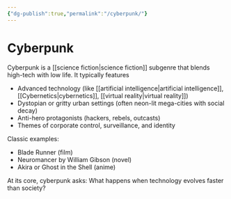 ```yaml
---
{"dg-publish":true,"permalink":"/cyberpunk/"}
---
```


# Cyberpunk
Cyberpunk is a [[science fiction\|science fiction]] subgenre that blends high-tech with low life. It typically features

- Advanced technology (like [[artificial intelligence\|artificial intelligence]], [[Cybernetics\|cybernetics]], [[virtual reality\|virtual reality]])
- Dystopian or gritty urban settings (often neon-lit mega-cities with social decay)
- Anti-hero protagonists (hackers, rebels, outcasts)
- Themes of corporate control, surveillance, and identity

Classic examples:

- Blade Runner (film)
- Neuromancer by William Gibson (novel)
- Akira or Ghost in the Shell (anime)

  

  

At its core, cyberpunk asks: What happens when technology evolves faster than society?